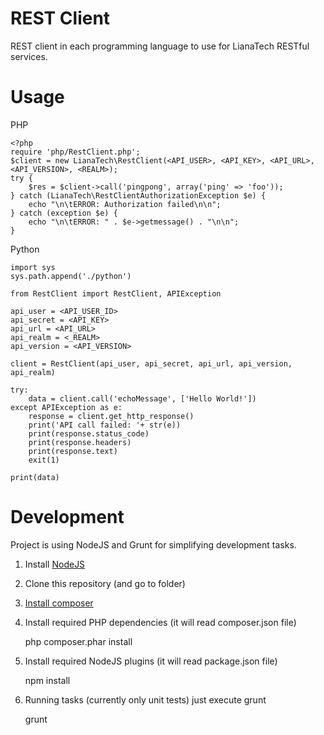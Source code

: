 REST Client
===========

REST client in each programming language to use for LianaTech RESTful services.

Usage
=====

PHP

	<?php
	require 'php/RestClient.php';
	$client = new LianaTech\RestClient(<API_USER>, <API_KEY>, <API_URL>, <API_VERSION>, <REALM>);
	try {
		$res = $client->call('pingpong', array('ping' => 'foo'));
	} catch (LianaTech\RestClientAuthorizationException $e) {
		echo "\n\tERROR: Authorization failed\n\n";
	} catch (exception $e) {
		echo "\n\tERROR: " . $e->getmessage() . "\n\n";
	}

Python

	import sys
	sys.path.append('./python')

	from RestClient import RestClient, APIException

	api_user = <API_USER_ID>
	api_secret = <API_KEY>
	api_url = <API_URL>
	api_realm = <_REALM>
	api_version = <API_VERSION>

	client = RestClient(api_user, api_secret, api_url, api_version, api_realm)

	try:
		data = client.call('echoMessage', ['Hello World!'])
	except APIException as e:
		response = client.get_http_response()
		print('API call failed: '+ str(e))
		print(response.status_code)
		print(response.headers)
		print(response.text)
		exit(1)

	print(data)

Development
===========

Project is using NodeJS and Grunt for simplifying development tasks.

1. Install [NodeJS](http://nodejs.org/)

2. Clone this repository (and go to folder)

3. [Install composer](https://github.com/composer/composer)

4. Install required PHP dependencies (it will read composer.json file)

	php composer.phar install

5. Install required NodeJS plugins (it will read package.json file)

	npm install

6. Running tasks (currently only unit tests) just execute grunt

	grunt


